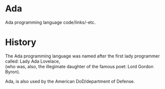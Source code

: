 # Ada
Ada programming language code/links/-etc.

# History

The Ada programming language was named after the first lady programmer called: Lady Ada Lovelace,  
(who was, also, the illegimate daughter of the famous poet: Lord Gordon Byron).  

Ada, is also used by the American DoD/department of Defense.


